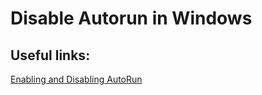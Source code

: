 Disable Autorun in Windows
==



Useful links:
--
[Enabling and Disabling AutoRun](https://learn.microsoft.com/en-us/windows/win32/shell/autoplay-reg)
